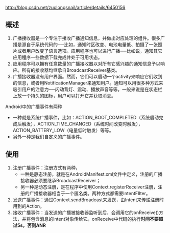 <http://blog.csdn.net/zuolongsnail/article/details/6450156>


## 概述
1. 广播接收器是一个专注于接收广播通知信息，并做出对应处理的组件。很多广播是源自于系统代码的──比如，通知时区改变、电池电量低、拍摄了一张照片或者用户改变了语言选项。应用程序也可以进行广播──比如说，通知其它应用程序一些数据下载完成并处于可用状态。
2. 应用程序可以拥有任意数量的广播接收器以对所有它感兴趣的通知信息予以响应。所有的接收器均继承自BroadcastReceiver基类。
3. 广播接收器没有用户界面。然而，它们可以启动一个activity来响应它们收到的信息，或者用NotificationManager来通知用户。通知可以用很多种方式来吸引用户的注意力──闪动背灯、震动、播放声音等等。一般来说是在状态栏上放一个持久的图标，用户可以打开它并获取消息。

Android中的广播事件有两种

-  一种就是系统广播事件，比如：ACTION_BOOT_COMPLETED（系统启动完成后触发），ACTION_TIME_CHANGED（系统时间改变时触发），ACTION_BATTERY_LOW（电量低时触发）等等。
- 另外一种是我们自定义的广播事件。


## 使用
1. 注册广播事件：注册方式有两种，
	- 一种是静态注册，就是在AndroidManifest.xml文件中定义，注册的广播接收器必须要继承BroadcastReceiver；
	- 另一种是动态注册，是在程序中使用Context.registerReceiver注册，注册的广播接收器相当于一个匿名类。两种方式都需要IntentFIlter。
2. 发送广播事件：通过Context.sendBroadcast来发送，由Intent来传递注册时用到的Action。
3. 接收广播事件：当发送的广播被接收器监听到后，会调用它的onReceive()方法，并将包含消息的Intent对象传给它。onReceive中代码的执行**时间不要超过5s，否则ANR**